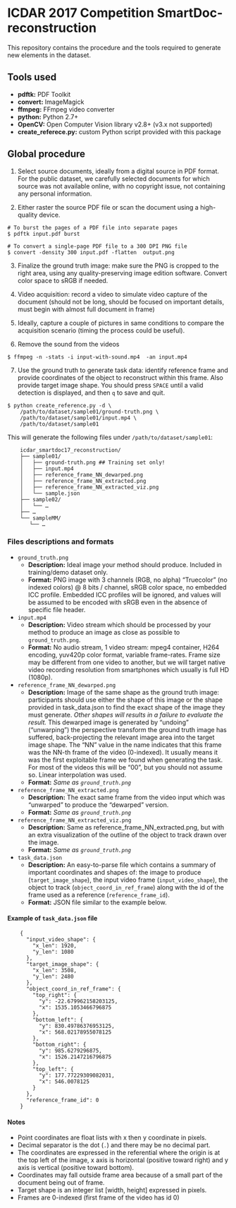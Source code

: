 # ICDAR 2017 Competition SmartDoc-reconstruction

This repository contains the procedure and the tools required to generate
new elements in the dataset.

## Tools used
* **pdftk:** PDF Toolkit
* **convert:** ImageMagick
* **ffmpeg:** FFmpeg video converter
* **python:** Python 2.7+
* **OpenCV:** Open Computer Vision library v2.8+ (v3.x not supported)
* **create_referece.py:** custom Python script provided with this package

## Global procedure

1. Select source documents, ideally from a digital source in PDF format.
   For the public dataset, we carefully selected documents for which source was
   not available online, with no copyright issue, not containing any personal 
   information.

2. Either raster the source PDF file or scan the document using a high-quality
   device.
~~~
# To burst the pages of a PDF file into separate pages
$ pdftk input.pdf burst

# To convert a single-page PDF file to a 300 DPI PNG file
$ convert -density 300 input.pdf -flatten  output.png
~~~

3. Finalize the ground truth image: make sure the PNG is cropped to the right
   area, using any quality-preserving image edition software. Convert color
   space to sRGB if needed.

4. Video acquisition: record a video to simulate video capture of the document
   (should not be long, should be focused on important details, must begin with
   almost full document in frame)

5. Ideally, capture a couple of pictures in same conditions to compare the
   acquisition scenario (timing the process could be useful).

6. Remove the sound from the videos
~~~
$ ffmpeg -n -stats -i input-with-sound.mp4  -an input.mp4
~~~

7. Use the ground truth to generate task data: identify reference frame and
   provide coordinates of the object to reconstruct within this frame. Also
   provide target image shape. You should press `SPACE` until a valid detection
   is displayed, and then `q` to save and quit.
~~~
$ python create_reference.py -d \
    /path/to/dataset/sample01/ground-truth.png \
    /path/to/dataset/sample01/input.mp4 \
    /path/to/dataset/sample01
~~~


This will generate the following files under `/path/to/dataset/sample01`:
~~~
    icdar_smartdoc17_reconstruction/
    ├── sample01/
    │   ├── ground-truth.png ## Training set only!
    │   ├── input.mp4
    │   ├── reference_frame_NN_dewarped.png
    │   ├── reference_frame_NN_extracted.png
    │   ├── reference_frame_NN_extracted_viz.png
    │   └── sample.json
    ├── sample02/
    │   └── …
    ├── …
    └── sampleMM/
       └── …
~~~

### Files descriptions and formats

* `ground_truth.png`
    * **Description:**
        Ideal image your method should produce. 
        Included in training/demo dataset only.
    * **Format:**
        PNG image with 3 channels (RGB, no alpha) “Truecolor” (no indexed 
        colors) @ 8 bits / channel, sRGB color space, no embedded ICC profile.
        Embedded ICC profiles will be ignored, and values will be assumed to be
        encoded with sRGB even in the absence of specific file header.
* `input.mp4`
    * **Description:**
        Video stream which should be processed by your method to produce an 
        image as close as possible to `ground_truth.png`.
    * **Format:**
        No audio stream, 1 video stream: mpeg4 container, H264 encoding, yuv420p
        color format, variable frame-rates. Frame size may be different from one
        video to another, but we will target native video recording resolution
        from smartphones which usually is full HD (1080p).
* `reference_frame_NN_dewarped.png`
    * **Description:**
        Image of the same shape as the ground truth image: participants should 
        use either the shape of this image or the shape provided in 
        task_data.json to find the exact shape of the image they must generate.
        _Other shapes will results in a failure to evaluate the result._ This 
        dewarped image is generated by “undoing” (“unwarping”) the perspective
        transform the ground truth image has suffered, back-projecting the 
        relevant image area into the target image shape.
        The “NN” value in the name indicates that this frame was the NN-th frame
        of the video (0-indexed). It usually means it was the first exploitable
        frame we found when generating the task. For most of the videos this 
        will be “00”, but you should not assume so.
        Linear interpolation was used.
    * **Format:** 
        *Same as `ground_truth.png`*
* `reference_frame_NN_extracted.png`
    * **Description:**
        The exact same frame from the video input which was “unwarped” to 
        produce the “dewarped” version.
    * **Format:**
        *Same as `ground_truth.png`*
* `reference_frame_NN_extracted_viz.png`
    * **Description:** 
        Same as reference_frame_NN_extracted.png, but with an extra 
        visualization of the outline of the object to track drawn over the 
        image.
    * **Format:** 
        *Same as `ground_truth.png`*
* `task_data.json`
    * **Description:**
        An easy-to-parse file which contains a summary of important coordinates 
        and shapes of: the image to produce (`target_image_shape`), the input 
        video frame (`input_video_shape`), the object to track 
        (`object_coord_in_ref_frame`) along with the id of the frame used as a 
        reference (`reference_frame_id`).
    * **Format:**
        JSON file similar to the example below.

#### Example of `task_data.json` file
~~~
    {
      "input_video_shape": {
        "x_len": 1920, 
        "y_len": 1080
      }, 
      "target_image_shape": {
        "x_len": 3508, 
        "y_len": 2480
      }, 
      "object_coord_in_ref_frame": {
        "top_right": {
          "y": -22.679962158203125, 
          "x": 1535.1053466796875
        }, 
        "bottom_left": {
          "y": 830.49786376953125, 
          "x": 568.02178955078125
        }, 
        "bottom_right": {
          "y": 985.6279296875, 
          "x": 1526.2147216796875
        }, 
        "top_left": {
          "y": 177.77229309082031, 
          "x": 546.0078125
        }
      }, 
      "reference_frame_id": 0
    }
~~~

#### Notes
  - Point coordinates are float lists with x then y coordinate in pixels. 
  - Decimal separator is the dot (`.`) and there may be no decimal part.
  - The coordinates are expressed in the referential where the origin is
    at the top left of the image, x axis is horizontal (positive toward right)
    and y axis is vertical (positive toward bottom).
  - Coordinates may fall outside frame area because of a small part of the
    document being out of frame.
  - Target shape is an integer list [width, height] expressed in pixels.
  - Frames are 0-indexed (first frame of the video has id 0)



